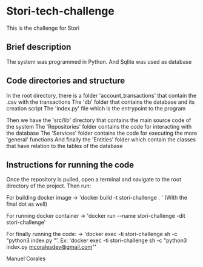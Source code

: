 # Stori-tech-challenge
This is the challenge for Stori

## Brief description
The system was programmed in Python. And Sqlite was used as database

## Code directories and structure
In the root directory, there is a folder 'account_transactions' that contain the .csv with the transactions
The 'db' folder that contains the database and its creation script
The 'index.py' file which is the entrypoint to the program

Then we have the 'src/lib' directory that contains the main source code of the system
The 'Repositories' folder contains the code for interacting with the database
The 'Services' folder contains the code for executing the more 'general' functions
And finally the 'Entities' folder which contain the classes that have relation to the tables of the database 

## Instructions for running the code
Once the repository is pulled, open a terminal and navigate to the root directory of the project. Then run:

For building docker image
-> 'docker build -t stori-challenge . ' (With the final dot as well)

For running docker container
-> 'docker run --name stori-challenge -dit stori-challenge'

For finally running the code:
-> 'docker exec -ti stori-challenge sh -c "python3 index.py <email account to which the email will be sent >"'.
Ex: 'docker exec -ti stori-challenge sh -c "python3 index.py mcoralesdev@gmail.com"'


Manuel Corales
